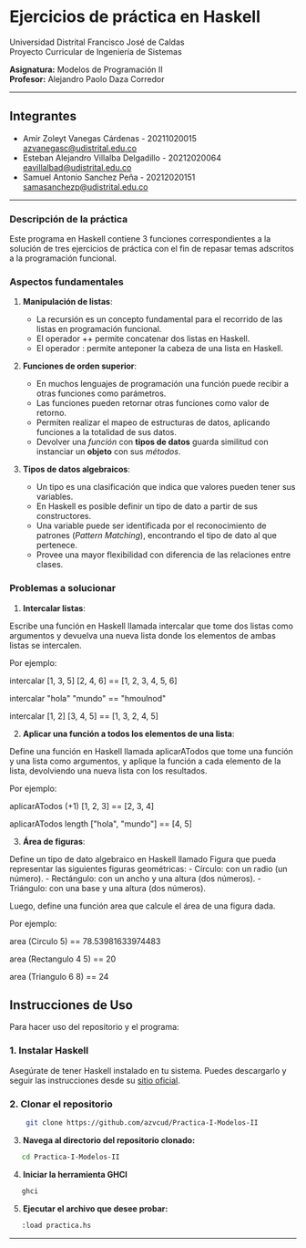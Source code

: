# Ejercicios de práctica en Haskell

Universidad Distrital Francisco José de Caldas  
Proyecto Curricular de Ingeniería de Sistemas

**Asignatura:** Modelos de Programación II  
**Profesor:** Alejandro Paolo Daza Corredor

---

## Integrantes

- Amir Zoleyt Vanegas Cárdenas - 20211020015 <br> azvanegasc@udistrital.edu.co
- Esteban Alejandro Villalba Delgadillo - 20212020064 <br> eavillalbad@udistrital.edu.co
- Samuel Antonio Sanchez Peña - 20212020151 <br> samasanchezp@udistrital.edu.co

---

### Descripción de la práctica

Este programa en Haskell contiene 3 funciones correspondientes a la solución de tres ejercicios de 
práctica con el fin de repasar temas adscritos a la programación funcional.

### Aspectos fundamentales

1. **Manipulación de listas**:
   - La recursión es un concepto fundamental para el recorrido de las listas en programación funcional.
   - El operador ++ permite concatenar dos listas en Haskell.
   - El operador : permite anteponer la cabeza de una lista en Haskell.
   
2. **Funciones de orden superior**:
   - En muchos lenguajes de programación una función puede recibir a otras funciones como parámetros.
   - Las funciones pueden retornar otras funciones como valor de retorno.
   - Permiten realizar el mapeo de estructuras de datos, aplicando funciones a la totalidad de sus datos.
   - Devolver una *función* con **tipos de datos** guarda similitud con instanciar un **objeto** con sus *métodos*.

3. **Tipos de datos algebraicos**:
   - Un tipo es una clasificación que indica que valores pueden tener sus variables.
   - En Haskell es posible definir un tipo de dato a partir de sus constructores.
   - Una variable puede ser identificada por el reconocimiento de patrones (*Pattern Matching*), encontrando el tipo de dato al que pertenece.
   - Provee una mayor flexibilidad con diferencia de las relaciones entre clases.

### Problemas a solucionar

1. **Intercalar listas**:

Escribe una función en Haskell llamada intercalar que tome dos listas como argumentos y devuelva una nueva lista donde los elementos de ambas listas se intercalen.

Por ejemplo:

intercalar [1, 3, 5] [2, 4, 6] == [1, 2, 3, 4, 5, 6]

intercalar "hola" "mundo" == "hmoulnod"

intercalar [1, 2] [3, 4, 5] == [1, 3, 2, 4, 5] 

2. **Aplicar una función a todos los elementos de una lista**:

Define una función en Haskell llamada aplicarATodos que tome una función y una lista como argumentos, y aplique la función a cada elemento de la lista, devolviendo una nueva lista con los resultados.

Por ejemplo:

aplicarATodos (+1) [1, 2, 3] == [2, 3, 4]

aplicarATodos length ["hola", "mundo"] == [4, 5]

3. **Área de figuras**:

Define un tipo de dato algebraico en Haskell llamado Figura que pueda representar las siguientes figuras geométricas:
    - Círculo: con un radio (un número).
    - Rectángulo: con un ancho y una altura (dos números).
    - Triángulo: con una base y una altura (dos números).

Luego, define una función area que calcule el área de una figura dada.

Por ejemplo:

area (Circulo 5) == 78.53981633974483

area (Rectangulo 4 5) == 20

area (Triangulo 6 8) == 24

## Instrucciones de Uso

Para hacer uso del repositorio y el programa:

### 1. Instalar Haskell
Asegúrate de tener Haskell instalado en tu sistema. Puedes descargarlo y seguir las instrucciones desde su [sitio oficial](https://www.haskell.org).

### 2. Clonar el repositorio
```bash
    git clone https://github.com/azvcud/Practica-I-Modelos-II
```
3. **Navega al directorio del repositorio clonado:**
```bash
   cd Practica-I-Modelos-II
```
4. **Iniciar la herramienta GHCI**
```bash
   ghci
```

5. **Ejecutar el archivo que desee probar:**
```bash
   :load practica.hs
```

---